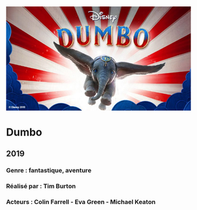 ![alt text](https://github.com/makav2/Tim-Burton-films/blob/main/img/dumbo.jpg "Github img")

# Dumbo

## 2019

### Genre : fantastique, aventure

### Réalisé par : Tim Burton

### Acteurs : Colin Farrell - Eva Green - Michael Keaton
